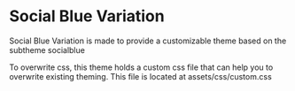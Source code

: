 # Social Blue Variation
Social Blue Variation is made to provide a customizable theme based on the subtheme socialblue

To overwrite css, this theme holds a custom css file that can help you to 
overwrite existing theming. This file is located at assets/css/custom.css
